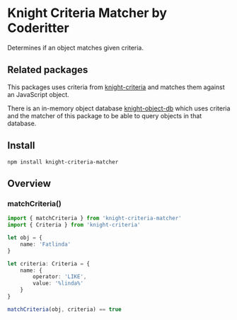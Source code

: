# Knight Criteria Matcher by Coderitter

Determines if an object matches given criteria.

## Related packages

This packages uses criteria from [knight-criteria](https://github.com/c0deritter/knight-criteria) and matches them against an JavaScript object.

There is an in-memory object database [knight-object-db](https://github.com/c0deritter/knight-object-db) which uses criteria and the matcher of this package to be able to query objects in that database.

## Install

`npm install knight-criteria-matcher`

## Overview

### matchCriteria()

```typescript
import { matchCriteria } from 'knight-criteria-matcher'
import { Criteria } from 'knight-criteria'

let obj = {
    name: 'Fatlinda'
}

let criteria: Criteria = {
    name: {
        operator: 'LIKE',
        value: '%linda%'
    }
}

matchCriteria(obj, criteria) == true
```